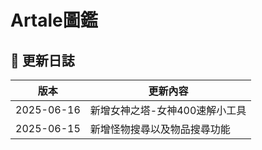 # Artale圖鑑
## 📌 更新日誌

| 版本   | 更新內容                           |
|--------|------------------------------------|
| 2025-06-16 | 新增女神之塔-女神400速解小工具       |
| 2025-06-15 | 新增怪物搜尋以及物品搜尋功能       |